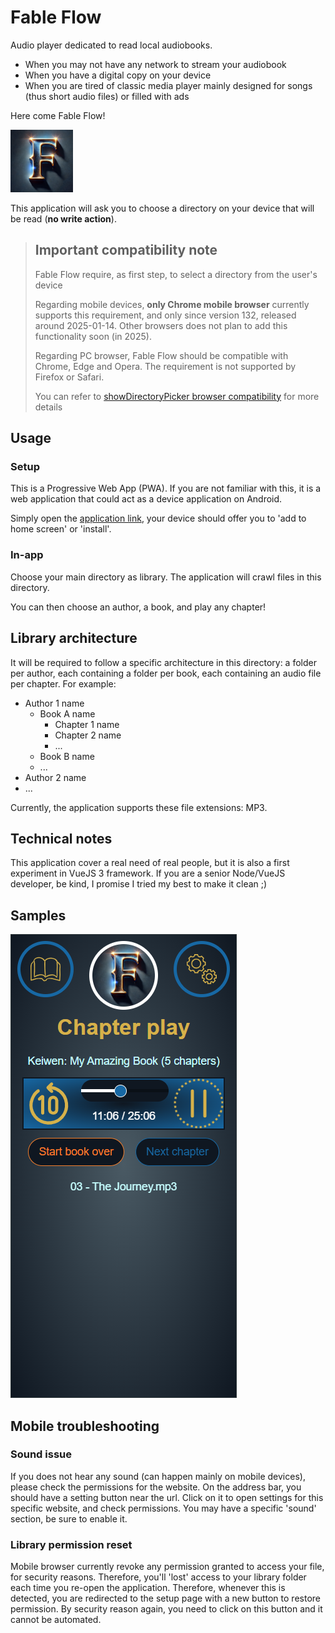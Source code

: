 # Fable Flow
Audio player dedicated to read local audiobooks.

* When you may not have any network to stream your audiobook
* When you have a digital copy on your device
* When you are tired of classic media player mainly designed for songs (thus short audio files) or filled with ads

Here come Fable Flow!

![Fable Flow logo](https://raw.githubusercontent.com/Keiwen/fable-flow/master/src/assets/img/logo.png)

This application will ask you to choose a directory on your device
that will be read (**no write action**).

>## Important compatibility note
> Fable Flow require, as first step, to select a directory from the user's device
>
> Regarding mobile devices, **only Chrome mobile browser** currently
> supports this requirement, and only since version 132,
> released around 2025-01-14.
> Other browsers does not plan to add this functionality soon (in 2025).
>
> Regarding PC browser, Fable Flow should be compatible with
> Chrome, Edge and Opera.
> The requirement is not supported by Firefox or Safari.
>
> You can refer to
> [showDirectoryPicker browser compatibility](https://developer.mozilla.org/en-US/docs/Web/API/Window/showDirectoryPicker#browser_compatibility)
> for more details

## Usage
### Setup
This is a Progressive Web App (PWA). If you are not familiar with this,
it is a web application that could act as a device application on
Android.

Simply open the [application link](https://keiwen.github.io/fable-flow/), your device should offer you to
'add to home screen' or 'install'.

### In-app
Choose your main directory as library.
The application will crawl files in this directory.

You can then choose an author, a book, and play any chapter!

## Library architecture
It will be required to follow a specific architecture in this directory:
a folder per author, each containing a folder per book,
each containing an audio file per chapter. For example:
* Author 1 name
  * Book A name
    * Chapter 1 name
    * Chapter 2 name
    * ...
  * Book B name
  * ...
* Author 2 name
* ...

Currently, the application supports these file extensions: MP3.

## Technical notes
This application cover a real need of real people,
but it is also a first experiment in VueJS 3 framework.
If you are a senior Node/VueJS developer, be kind,
I promise I tried my best to make it clean ;)

## Samples
![Chapter play screenshot](https://raw.githubusercontent.com/Keiwen/fable-flow/master/samples/play.png)

## Mobile troubleshooting
### Sound issue
If you does not hear any sound (can happen mainly on mobile devices),
please check the permissions for the website.
On the address bar, you should have a setting button near the url.
Click on it to open settings for this specific website, and check permissions.
You may have a specific 'sound' section, be sure to enable it.
### Library permission reset
Mobile browser currently revoke any permission granted to access your file, 
for security reasons. Therefore, you'll 'lost' access to your library folder
each time you re-open the application. Therefore, whenever this is detected,
you are redirected to the setup page with a new button to restore permission.
By security reason again, you need to click on this button and it cannot be
automated.
